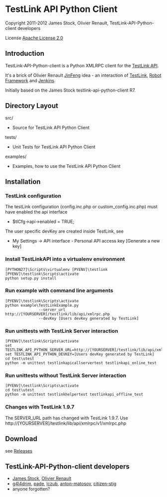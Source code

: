 TestLink API Python Client
==========================

Copyright 2011-2012 
James Stock, Olivier Renault, TestLink-API-Python-client developers

License [Apache License 2.0]

Introduction
------------

TestLink-API-Python-client is a Python XMLRPC client for the [TestLink API].

It's a brick of Olivier Renault [JinFeng] idea - an interaction of [TestLink], 
 [Robot Framework] and [Jenkins].

Initially based on the James Stock testlink-api-python-client R7.


Directory Layout
----------------

src/
*   Source for TestLink API Python Client

tests/
*   Unit Tests for TestLink API Python Client

examples/
*   Examples, how to use the TestLink API Python Client

Installation
------------

### TestLink configuration
The testLink configuration (config.inc.php or custom_config.inc.php) must have enabled the api interface
*   $tlCfg->api->enabled = TRUE;
   
The user specific devKey are created inside TestLink, see
*   My Settings -> API interface - Personal API access key [Generate a new key]

### Install TestLinkAPI into a virtualenv environment

```
[PYTHON27]\Scripts\virtualenv [PYENV]\testlink
[PYENV]\testlink\Scripts\activate
python setup.py install
```

### Run example with command line arguments

```
[PYENV]\testlink\Scripts\activate
python example\TestLinkExample.py 
               --server_url http://[YOURSERVER]/testlink/lib/api/xmlrpc.php
               --devKey [Users devKey generated by TestLink]
```

### Run unittests with TestLink Server interaction

```
[PYENV]\testlink\Scripts\activate
set TESTLINK_API_PYTHON_SERVER_URL=http://[YOURSERVER]/testlink/lib/api/xmlrpc.php
set TESTLINK_API_PYTHON_DEVKEY=[Users devKey generated by TestLink]
cd test\utest
python -m unittest testlinkapicallservertest testlinkapi_online_test
```

### Run unittests without TestLink Server interaction

```
[PYENV]\testlink\Scripts\activate
cd test\utest
python -m unittest testlinkhelpertest testlinkapi_offline_test
```

### Changes with TestLink 1.9.7

The SERVER_URL path has changed with TestLink 1.9.7.
Use http://[YOURSERVER]/testlink/lib/api/xmlrpc/v1/xmlrpc.php

Download
--------

see [Releases]


TestLink-API-Python-client developers
-------------------------------------
*   [James Stock], [Olivier Renault]
*   [g4l4drim], [pade], [lczub], [anton-matosov], [citizen-stig]
*   anyone forgotten?


[Apache License 2.0]: http://www.apache.org/licenses/LICENSE-2.0
[JinFeng]: http://www.sqaopen.net/blog/en/?p=63
[TestLink API]: http://www.teamst.org/_tldoc/1.8/phpdoc_api/TestlinkAPI/TestlinkXMLRPCServer.html
[TestLink]: http://www.teamst.org/
[Robot Framework]: http://code.google.com/p/robotframework
[Jenkins]: http://jenkins-ci.org/
[Releases]: https://github.com/lczub/TestLink-API-Python-client/releases
[Olivier Renault]: https://github.com/orenault/TestLink-API-Python-client
[pade]: https://github.com/pade/TestLink-API-Python-client
[g4l4drim]: https://github.com/g4l4drim/TestLink-API-Python-client
[James Stock]: https://code.google.com/p/testlink-api-python-client/
[lczub]: https://github.com/lczub/TestLink-API-Python-client
[anton-matosov]: https://github.com/anton-matosov/TestLink-API-Python-client
[citizen-stig]: https://github.com/citizen-stig/TestLink-API-Python-client
